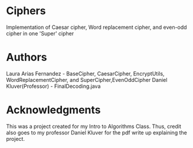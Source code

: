 # Ciphers
Implementation of Caesar cipher, Word replacement cipher, and even-odd cipher in one 'Super' cipher

# Authors
Laura Arias Fernandez - BaseCipher, CaesarCipher, EncryptUtils, WordReplacementCipher, and SuperCipher,EvenOddCipher
Daniel Kluver(Professor) - FinalDecoding.java

# Acknowledgments
This was a project created for my Intro to Algorithms Class. Thus, credit also goes to my professor Daniel Kluver for the pdf write up explaining the project. 
